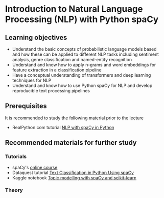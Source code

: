 #  Introduction to Natural Language Processing (NLP) with Python spaCy

## Learning objectives
- Understand the basic concepts of probabilistic language models based and how these can be applied to different NLP tasks including sentiment analysis, genre classification and named-entity recognition
- Understand and know how to apply n-grams and word embeddings for feature extraction in a classification pipeline
- Have a conceptual understanding of transformers and deep learning techniques for NLP
- Understand and know how to use Python spaCy for NLP and develop reproducible text processing pipelines

## Prerequisites
It is recommended to study the following material prior to the lecture
- RealPython.com tutorial [NLP with spaCy in Python](https://realpython.com/natural-language-processing-spacy-python/)

## Recommended materials for further study

### Tutorials
- spaCy's [online course](https://course.spacy.io/en/)
- Dataquest tutorial [Text Classification in Python Using spaCy](https://www.dataquest.io/blog/tutorial-text-classification-in-python-using-spacy/)
- Kaggle notebook [Topic modelling with spaCy and scikit-learn](https://www.kaggle.com/thebrownviking20/topic-modelling-with-spacy-and-scikit-learn)

### Theory
